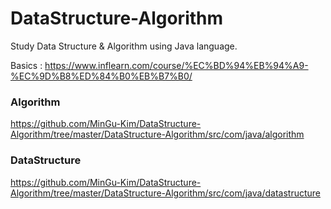 # DataStructure-Algorithm

Study Data Structure & Algorithm using Java language.

Basics : https://www.inflearn.com/course/%EC%BD%94%EB%94%A9-%EC%9D%B8%ED%84%B0%EB%B7%B0/

### Algorithm
https://github.com/MinGu-Kim/DataStructure-Algorithm/tree/master/DataStructure-Algorithm/src/com/java/algorithm

### DataStructure
https://github.com/MinGu-Kim/DataStructure-Algorithm/tree/master/DataStructure-Algorithm/src/com/java/datastructure
